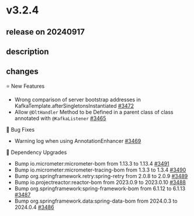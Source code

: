 # v3.2.4

## release on 20240917
## description
## changes
⭐ New Features

* Wrong comparison of server bootstrap addresses in KafkaTemplate.afterSingletonsInstantiated <a href="https://github.com/spring-projects/spring-kafka/issues/3472" data-hovercard-type="issue" data-hovercard-url="/spring-projects/spring-kafka/issues/3472/hovercard">#3472</a>
* Allow <code>@DltHandler</code> Method to be Defined in a parent class of class annotated with <code>@KafkaListener</code> <a href="https://github.com/spring-projects/spring-kafka/issues/3465" data-hovercard-type="issue" data-hovercard-url="/spring-projects/spring-kafka/issues/3465/hovercard">#3465</a>

🐞 Bug Fixes

* Warning log when using AnnotationEnhancer <a href="https://github.com/spring-projects/spring-kafka/issues/3469" data-hovercard-type="issue" data-hovercard-url="/spring-projects/spring-kafka/issues/3469/hovercard">#3469</a>

🔨 Dependency Upgrades

* Bump io.micrometer:micrometer-bom from 1.13.3 to 1.13.4 <a href="https://github.com/spring-projects/spring-kafka/pull/3491" data-hovercard-type="pull_request" data-hovercard-url="/spring-projects/spring-kafka/pull/3491/hovercard">#3491</a>
* Bump io.micrometer:micrometer-tracing-bom from 1.3.3 to 1.3.4 <a href="https://github.com/spring-projects/spring-kafka/pull/3490" data-hovercard-type="pull_request" data-hovercard-url="/spring-projects/spring-kafka/pull/3490/hovercard">#3490</a>
* Bump org.springframework.retry:spring-retry from 2.0.8 to 2.0.9 <a href="https://github.com/spring-projects/spring-kafka/pull/3489" data-hovercard-type="pull_request" data-hovercard-url="/spring-projects/spring-kafka/pull/3489/hovercard">#3489</a>
* Bump io.projectreactor:reactor-bom from 2023.0.9 to 2023.0.10 <a href="https://github.com/spring-projects/spring-kafka/pull/3488" data-hovercard-type="pull_request" data-hovercard-url="/spring-projects/spring-kafka/pull/3488/hovercard">#3488</a>
* Bump org.springframework:spring-framework-bom from 6.1.12 to 6.1.13 <a href="https://github.com/spring-projects/spring-kafka/pull/3487" data-hovercard-type="pull_request" data-hovercard-url="/spring-projects/spring-kafka/pull/3487/hovercard">#3487</a>
* Bump org.springframework.data:spring-data-bom from 2024.0.3 to 2024.0.4 <a href="https://github.com/spring-projects/spring-kafka/pull/3486" data-hovercard-type="pull_request" data-hovercard-url="/spring-projects/spring-kafka/pull/3486/hovercard">#3486</a>

